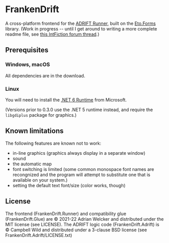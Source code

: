 # FrankenDrift

A cross-platform frontend for the [ADRIFT Runner](https://adrift.co), built on the
[Eto.Forms](https://github.com/picoe/Eto) library. (Work in progress -- until I get around to
writing a more complete readme file, see [this IntFiction forum thread](https://intfiction.org/t/frankendrift-play-adrift-games-on-mac-and-linux/51528).)

## Prerequisites

### Windows, macOS
All dependencies are in the download.

### Linux
You will need to install the [.NET 6 Runtime](https://docs.microsoft.com/en-us/dotnet/core/install/linux)
from Microsoft.

(Versions prior to 0.3.0 use the .NET 5 runtime instead, and require the `libgdiplus` package for graphics.)

## Known limitations

The following features are known not to work:

* in-line graphics (graphics always display in a separate window)
* sound
* the automatic map
* font switching is limited (some common monospace font names are recongnized and the program will attempt to
  substitute one that is available on your system.)
* setting the default text font/size (color works, though)

## License

The frontend (FrankenDrift.Runner) and compatibility glue (FrankenDrift.Glue) are &copy;&nbsp;2021-22 Adrian
Welcker and distributed under the MIT license (see LICENSE). The ADRIFT logic code
(FrankenDrift.Adrift) is &copy;&nbsp;Campbell Wild and distributed under a 3-clause BSD license (see
FrankenDrift.Adrift/LICENSE.txt)
